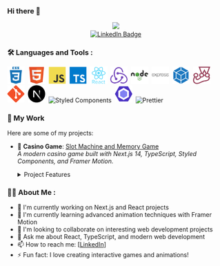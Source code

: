 ### Hi there 👋

<div id="header" align="center">
  <img src="https://media.giphy.com/media/v1.Y2lkPTc5MGI3NjExZHYza3Z6emx2ZmdsYXFoeHE1NzZycDdoczh3Z2F6YWRqdHh0eHR1bCZlcD12MV9pbnRlcm5hbF9naWZfYnlfaWQmY3Q9Zw/f3iwJFOVOwuy7K6FFw/giphy.gif" width="400"/>
<div id="badges">
  <a href="https://www.linkedin.com">
    <img src="https://img.shields.io/badge/LinkedIn-blue?style=for-the-badge&logo=linkedin&logoColor=white" alt="LinkedIn Badge"/>
  </a>
</div>
  </div>

### :hammer_and_wrench: Languages and Tools :

<div>
   <img src="https://github.com/devicons/devicon/blob/master/icons/css3/css3-plain-wordmark.svg"  title="CSS3" alt="CSS" width="40" height="40"/>&nbsp;
  <img src="https://github.com/devicons/devicon/blob/master/icons/html5/html5-original.svg" title="HTML5" alt="HTML" width="40" height="40"/>&nbsp;
  <img src="https://github.com/devicons/devicon/blob/master/icons/javascript/javascript-original.svg" title="JavaScript" alt="JavaScript" width="40" height="40"/>&nbsp;
  <img src="https://github.com/devicons/devicon/blob/master/icons/typescript/typescript-plain.svg" title="TypeScript" alt="TypeScript" width="40" height="40"/>&nbsp;
  <img src="https://github.com/devicons/devicon/blob/master/icons/react/react-original-wordmark.svg" title="React" alt="React" width="40" height="40"/>&nbsp;
  <img src="https://github.com/devicons/devicon/blob/master/icons/redux/redux-original.svg" title="Redux" alt="Redux" width="40" height="40"/>&nbsp;
  <img src="https://github.com/devicons/devicon/blob/master/icons/nodejs/nodejs-original-wordmark.svg" title="Nodejs"  alt="Nodejs" width="40" height="40"/>&nbsp;
  <img src="https://github.com/devicons/devicon/blob/master/icons/express/express-original-wordmark.svg" title="Express" alt="Express" width="40" height="40"/>&nbsp;
  <img src="https://github.com/devicons/devicon/blob/master/icons/webpack/webpack-plain.svg" title="webpack" alt="webpack" width="40" height="40"/>&nbsp;
  <img src="https://github.com/devicons/devicon/blob/master/icons/jest/jest-plain.svg" title="jest" alt="jest" width="40" height="40"/>&nbsp;
  <img src="https://github.com/devicons/devicon/blob/master/icons/git/git-plain.svg" title="Git" alt="Git" width="40" height="40"/>&nbsp;
  <img src="https://github.com/devicons/devicon/blob/master/icons/nextjs/nextjs-original.svg" title="Next.js" alt="Next.js" width="40" height="40"/>&nbsp;
  <img src="https://styled-components.com/logo.png" title="Styled Components" alt="Styled Components" width="40" height="40"/>&nbsp;
  <img src="https://github.com/devicons/devicon/blob/master/icons/eslint/eslint-original.svg" title="ESLint" alt="ESLint" width="40" height="40"/>&nbsp;
  <img src="https://prettier.io/icon.png" title="Prettier" alt="Prettier" width="40" height="40"/>&nbsp;
</div>

### :rocket: My Work
Here are some of my projects:
- 🎲 **Casino Game**: [Slot Machine and Memory Game](https://nextjs-snowy-six-62.vercel.app/)  
  *A modern casino game built with Next.js 14, TypeScript, Styled Components, and Framer Motion.*
  <details>
    <summary>Project Features</summary>
    
    - Responsive design with modern UI/UX
    - Smooth animations using Framer Motion
    - State management with React Context
    - Type-safe development with TypeScript
    - Code quality maintained with ESLint, Prettier, and Husky
    - Deployed on Vercel
  </details>



### :man_technologist: About Me :
- 🔭 I'm currently working on Next.js and React projects
- 🌱 I'm currently learning advanced animation techniques with Framer Motion
- 👯 I'm looking to collaborate on interesting web development projects
- 💬 Ask me about React, TypeScript, and modern web development
- 📫 How to reach me: [[LinkedIn](https://www.linkedin.com/in/alexsey-zhurkin-aa2807195/)]
- ⚡ Fun fact: I love creating interactive games and animations!



